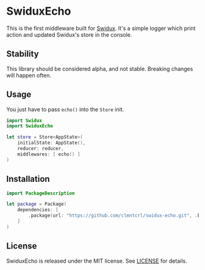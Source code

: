 # SwiduxEcho

This is the first middleware built for [Swidux](https://github.com/clmntcrl/swidux). It's a simple logger which print action and updated Swidux's store in the console. 

## Stability

This library should be considered alpha, and not stable. Breaking changes will happen often.

## Usage

You just have to pass `echo()`  into the `Store` init.

```swift
import Swidux
import SwiduxEcho

let store = Store<AppState>(
    initialState: AppState(),
    reducer: reducer,
    middlewares: [ echo() ]
)
```

## Installation

```swift
import PackageDescription

let package = Package(
    dependencies: [
        .package(url: "https://github.com/clmntcrl/swidux-echo.git", .branch("master")),
    ]
)
```

## License

SwiduxEcho is released under the MIT license. See [LICENSE](LICENSE) for details.
